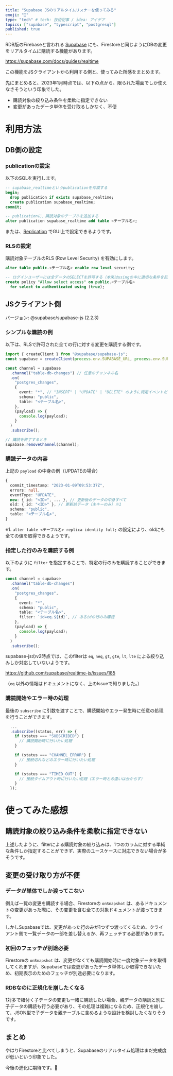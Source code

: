 ```yaml
---
title: "Supabase JSのリアルタイムリスナーを使ってみる"
emoji: "🙆"
type: "tech" # tech: 技術記事 / idea: アイデア
topics: ["supabase", "typescript", "postgresql"]
published: true
---
```


RDB版のFirebaseと言われる [Supabase](https://supabase.com/) にも、Firestoreと同じようにDBの変更をリアルタイムに購読する機能があります。

https://supabase.com/docs/guides/realtime

この機能をJSクライアントから利用する例と、使ってみた所感をまとめます。

先にまとめると、2023年1月時点では、以下の点から、限られた場面でしか使えなさそうという印象でした。

- 購読対象の絞り込み条件を柔軟に指定できない
- 変更があったデータ単体を受け取るしかなく、不便

# 利用方法

## DB側の設定

### publicationの設定

以下のSQLを実行します。

```sql
-- supabase_realtimeというpublicationを作成する
begin;
  drop publication if exists supabase_realtime;
  create publication supabase_realtime;
commit;

-- publicationに、購読対象のテーブルを追加する
alter publication supabase_realtime add table <テーブル名>;
```

または、[Replication](https://app.supabase.com/project/_/database/replication) でGUI上で設定できるようです。

### RLSの設定

購読対象テーブルのRLS (Row Level Security) を有効にします。

```sql
alter table public.<テーブル名> enable row level security;

-- ログインユーザーには全データのSELECTを許可する（本来はusingの中に適切な条件を記載する）
create policy "Allow select access" on public.<テーブル名>
  for select to authenticated using (true);
```

## JSクライアント側

バージョン: @supabase/supabase-js (2.2.3)

### シンプルな購読の例

以下は、RLSで許可された全ての行に対する変更を購読する例です。

```ts
import { createClient } from "@supabase/supabase-js";
const supabase = createClient(process.env.SUPABASE_URL, process.env.SUPABASE_KEY);

const channel = supabase
  .channel("table-db-changes") // 任意のチャンネル名
  .on(
    "postgres_changes",
    {
      event: "*", // "INSERT" | "UPDATE" | "DELETE" のように特定イベントだけの購読も可能
      schema: "public",
      table: "<テーブル名>",
    },
    (payload) => {
      console.log(payload);
    }
  )
  .subscribe();

// 購読を終了するとき
supabase.removeChannel(channel);
```

### 購読データの内容

上記の `payload` の中身の例（UPDATEの場合）

```ts
{
  commit_timestamp: "2023-01-09T09:53:37Z",
  errors: null,
  eventType: "UPDATE",
  new: { id: "<ID>", ... }, // 更新後のデータの中身すべて
  old: { id: "<ID>" }, // 更新前データ（主キーのみ）※1
  schema: "public",
  table: "<テーブル名>",
}
```

※1. `alter table <テーブル名> replica identity full;` の設定により、oldにも全ての値を取得できるようです。

### 指定した行のみを購読する例

以下のように `filter` を指定することで、特定の行のみを購読することができます。

```ts
const channel = supabase
  .channel("table-db-changes")
  .on(
    "postgres_changes",
    {
      event: "*",
      schema: "public",
      table: "<テーブル名>",
      filter: `id=eq.${id}`, // あるidの行のみ購読
    },
    (payload) => {
      console.log(payload);
    }
  )
  .subscribe();
```

supabase-jsのv2時点では、このfilterは `eq`, `neq`, `gt`, `gte`, `lt`, `lte` による絞り込みしか対応していないようです。

https://github.com/supabase/realtime-js/issues/185

（`eq` 以外の情報はドキュメントになく、上のIssueで知りました。）

### 購読開始やエラー時の処理

最後の `subscribe` に引数を渡すことで、購読開始やエラー発生時に任意の処理を行うことができます。

```ts
  ...
  .subscribe((status, err) => {
    if (status === "SUBSCRIBED") {
      // 購読開始時に行いたい処理
    }

    if (status === "CHANNEL_ERROR") {
      // 接続切れなどのエラー時に行いたい処理
    }

    if (status === "TIMED_OUT") {
      // 接続タイムアウト時に行いたい処理（エラー時との違いは分からず）
    }
  });
```

# 使ってみた感想

## 購読対象の絞り込み条件を柔軟に指定できない

上述したように、filterによる購読対象の絞り込みは、1つのカラムに対する単純な条件しか指定することができず、実際のユースケースに対応できない場合が多そうです。

## 変更の受け取り方が不便

### データが単体でしか渡ってこない

例えば一覧の変更を購読する場合、Firestoreの `onSnapshot` は、あるドキュメントの変更があった際に、その変更を含む全ての対象ドキュメントが渡ってきます。

しかしSupabaseでは、変更があった行のみが1つずつ渡ってくるため、クライアント側で一覧データの一部を差し替えるか、再フェッチする必要があります。

### 初回のフェッチが別途必要

Firestoreの `onSnapshot` は、変更がなくても購読開始時に一度対象データを取得してくれますが、Supabaseでは変更があったデータ単体しか取得できないため、初期表示のためのフェッチが別途必要になります。

### RDBなのに正規化を崩したくなる

1対多で紐付く子データの変更も一緒に購読したい場合、親データの購読と別に子データの購読も行う必要があり、その処理は複雑になるため、正規化を崩して、JSON型で子データを親テーブルに含めるような設計を検討したくなりそうです。

## まとめ

やはりFirestoreと比べてしまうと、Supabaseのリアルタイム処理はまだ完成度が低いという印象でした。

今後の進化に期待です。🙏
